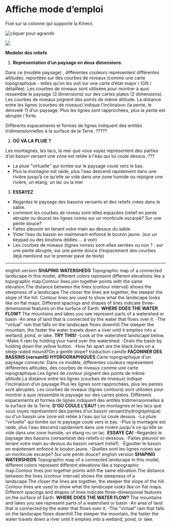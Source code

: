# Affiche mode d’emploi
Fixé sur la colonne qui supporte la Kinect.

![cliquer pour agrandir](https://d2mxuefqeaa7sj.cloudfront.net/s_F69C9718D25AF60E258A5F41586699E2F8330302678A3775376E8CEFBBCF552D_1549920103202_mode+demploi+anglais.png)



![](https://d2mxuefqeaa7sj.cloudfront.net/s_F69C9718D25AF60E258A5F41586699E2F8330302678A3775376E8CEFBBCF552D_1550078201721_mode+demploi+francais+copie.png)



**Modeler des reliefs** 


1. **Représentation d’un paysage en deux dimensions.**

Dans ce (modèle paysage) , différentes couleurs représentent différentes altitudes. reportées sur des courbes de niveaux (comme une carte topographique - telles qu’on les voit sur une carte d’état-major / IGN / détaillée).
Les courbes de niveaux sont utilisées pour montrer à quoi ressemble le paysage (3 dimensions) sur des cartes plates (2 dimensions). 
Les courbes de niveaux joignent des points de même altitude.
La distance entre les lignes (courbes de niveaux) indique l’inclinaison (la pente, le dénivelé ?) d’un paysage.
Plus les lignes sont rapprochées, plus la pente est abrupte / forte.

Différents espacements et formes de lignes indiquent des entités tridimensionnelles à la surface de la Terre. ?????



2.  **OÛ VA LA PLUIE ?**

Les montagnes, les lacs, la mer que vous voyez représentent des parties d’un bassin versant
une zone est reliée à l'eau qui lui coule dessus. ???
- La pluie "virtuelle" qui tombe sur le paysage coule vers le bas.
- Plus la montagne est raide, plus l'eau descend rapidement dans une rivière jusqu’à ce qu’elle se vide dans une zone humide ou rejoigne une rivière, un étang, un lac ou la mer 


3. **ESSAYEZ**

- Regardez le paysage des bassins versants et des reliefs crées dans le sable.
- comment les courbes de niveau sont-elles espacées (relief en pente abrupte ou douce)  les lignes noires sur un monticule escarpé?  Sur une pente douce?
- Faites pleuvoir en tenant votre main au-dessus du sable. 
- Vider l’eau du bassin en maintenant enfoncé le bouton jaune. (sur un keypad ou des boutons dédiés … à voir)
- Les courbes de niveaux (lignes noires) sont-elles serrées ou non ? : sur une pente abrupte, sur une pente douce (l’espacement des courbes déjà mentioné sur le premier pavé de texte)


----------

english version 
**SHAPING WATERSHEDS** 
Topographic map of a connected landscape
In this model, different colors represent different elevations like a topographic map.Contour lines join together points with the same elevation.The distance between the lines (contour interval) shows the steepness of a landscape.The closer the lines are together, the steeper the slope of the hill.
Contour lines are used to show what the landscape looks like on flat maps.
Different spacings and shapes of lines indicate three-dimensional features on the surface of Earth. 
**WHERE DOES THE WATER FLOW?** 
The mountains and lakes you see represent parts of a watershed or basin
-An area of land that is connected by the water that flows over it.
-The "virtual" rain that falls on the landscape flows downhill.The steeper the mountain, the faster the water travels down a river until it empties into a wetland, pond, or lake. 
**TRY THIS!** 
-Look at the watershed landscape below.
-Make it rain by holding your hand over the watershed.
-Drain the basin by holding down the yellow button.
-How far apart are the black lines on a steep-sided mound?On a gentle slope?
traduction camille
**FAÇONNER DES BASSINS (versantS) HYDROGRAPHIQUES** 
Carte topographique d'un paysage connecté.
Dans ce modèle, différentes couleurs représentent différentes altitudes, des courbes de niveaux comme une carte topographique.Les lignes de contour joignent des points de même altitude.La distance entre les lignes (courbes de niveaux) 
indique l’inclinaison d’un paysage.Plus les lignes sont rapprochées, plus les pentes sont abruptes.
Les courbes de niveaux (lignes contours) sont utilisées pour montrer à quoi ressemble le paysage sur des cartes plates. Différents espacements et formes de lignes indiquent des entités tridimensionnelles à la surface de la Terre. 
**D'OÙ COULE L'EAU?** 
Les montagnes et les lacs que vous voyez représentent des parties d'un bassin versant(hydrographique) ou d'un bassin
une zone est reliée à l'eau qui lui coule dessus.
-La pluie "virtuelle" qui tombe sur le paysage coule vers le bas.
-Plus la montagne est raide, plus l'eau descend rapidement dans une rivière jusqu'à ce qu'elle se vide dans une zone humide, un étang ou un lac. 
**ESSAYE ÇA!** 
-Regardez le paysage des bassins (versants)et des reliefs ci-dessous.
-Faites pleuvoir en tenant votre main au-dessus du bassin versant (relief). -Égoutter le bassin en maintenant enfoncé le bouton jaune.
-Quelles sont les lignes noires sur un monticule escarpé? Sur une pente douce? 
english version 
**SHAPING WATERSHEDS** 
Topographic map of a connected landscape
In this model, different colors represent different elevations like a topographic map.Contour lines join together points with the same elevation.The distance between the lines (contour interval) shows the steepness of a landscape.The closer the lines are together, the steeper the slope of the hill.
Contour lines are used to show what the landscape looks like on flat maps.
Different spacings and shapes of lines indicate three-dimensional features on the surface of Earth. 
**WHERE DOES THE WATER FLOW?** 
The mountains and lakes you see represent parts of a watershed or basin
-An area of land that is connected by the water that flows over it.
-The "virtual" rain that falls on the landscape flows downhill.The steeper the mountain, the faster the water travels down a river until it empties into a wetland, pond, or lake. 



